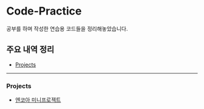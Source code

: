 # Code-Practice
공부를 하며 작성한 연습용 코드들을 정리해놓았습니다.

## 주요 내역 정리

* [Projects](#projects)

------

### Projects
- [엔코아 미니프로젝트](Encore/mini_projects)